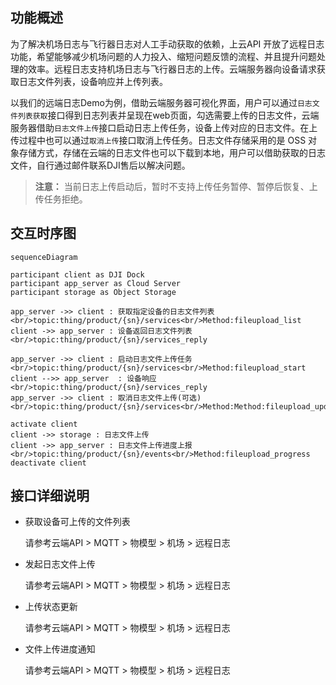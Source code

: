 ## 功能概述 
为了解决机场日志与飞行器日志对人工手动获取的依赖，上云API 开放了远程日志功能，希望能够减少机场问题的人力投入、缩短问题反馈的流程、并且提升问题处理的效率。远程日志支持机场日志与飞行器日志的上传。云端服务器向设备请求获取日志文件列表，设备响应并上传列表。

以我们的远端日志Demo为例，借助云端服务器可视化界面，用户可以通过`日志文件列表获取`接口得到日志列表并呈现在web页面，勾选需要上传的日志文件，云端服务器借助`日志文件上传`接口启动日志上传任务，设备上传对应的日志文件。在上传过程中也可以通过`取消上传`接口取消上传任务。日志文件存储采用的是 OSS 对象存储方式，存储在云端的日志文件也可以下载到本地，用户可以借助获取的日志文件，自行通过邮件联系DJI售后以解决问题。


> **注意：** 当前日志上传启动后，暂时不支持上传任务暂停、暂停后恢复、上传任务拒绝。


## 交互时序图


```mermaid
sequenceDiagram

participant client as DJI Dock
participant app_server as Cloud Server
participant storage as Object Storage

app_server ->> client : 获取指定设备的日志文件列表<br/>topic:thing/product/{sn}/services<br/>Method:fileupload_list
client ->> app_server : 设备返回日志文件列表<br/>topic:thing/product/{sn}/services_reply

app_server ->> client : 启动日志文件上传任务<br/>topic:thing/product/{sn}/services<br/>Method:fileupload_start
client -->> app_server  : 设备响应<br/>topic:thing/product/{sn}/services_reply
app_server ->> client : 取消日志文件上传(可选)<br/>topic:thing/product/{sn}/services<br/>Method:Method:fileupload_update

activate client
client ->> storage : 日志文件上传
client ->> app_server : 日志文件上传进度上报<br/>topic:thing/product/{sn}/events<br/>Method:fileupload_progress
deactivate client

```


## 接口详细说明

* 获取设备可上传的文件列表

  请参考云端API > MQTT > 物模型 > 机场 > 远程日志
  
* 发起日志文件上传

  请参考云端API > MQTT > 物模型 > 机场 > 远程日志

* 上传状态更新

  请参考云端API > MQTT > 物模型 > 机场 > 远程日志

* 文件上传进度通知

  请参考云端API > MQTT > 物模型 > 机场 > 远程日志


